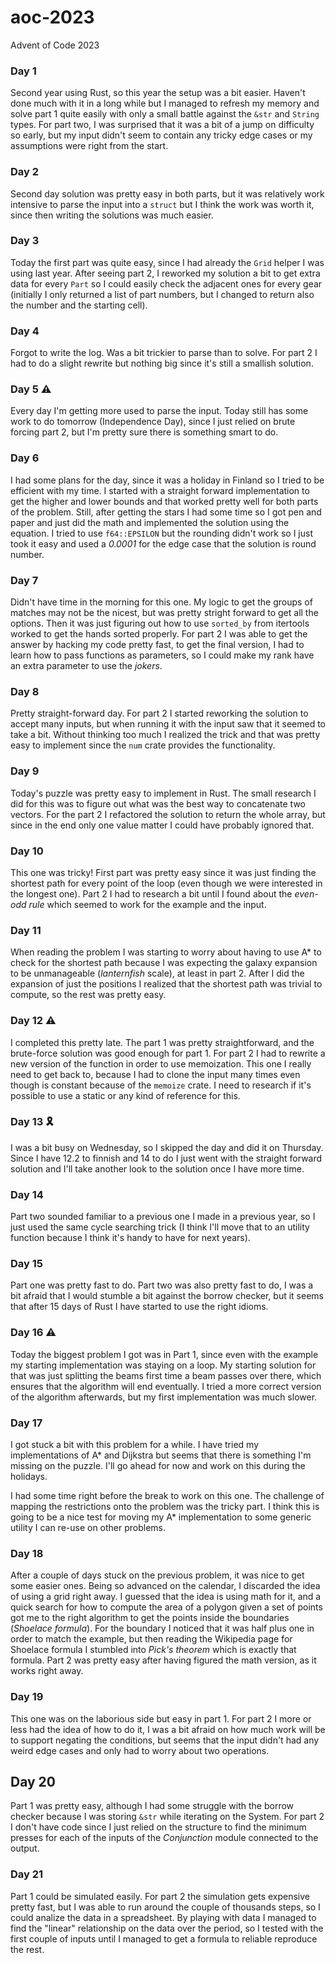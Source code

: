 # aoc-2023
Advent of Code 2023

### Day 1

Second year using Rust, so this year the setup was a bit easier. Haven't done much with it in a long while but I managed to refresh my memory and solve part 1 quite easily with only a small battle against the `&str` and `String` types. For part two, I was surprised that it was a bit of a jump on difficulty so early, but my input didn't seem to contain any tricky edge cases or my assumptions were right from the start.

### Day 2

Second day solution was pretty easy in both parts, but it was relatively work intensive to parse the input into a `struct` but I think the work was worth it, since then writing the solutions was much easier. 

### Day 3

Today the first part was quite easy, since I had already the `Grid` helper I was using last year. After seeing part 2, I reworked my solution a bit to get extra data for every `Part` so I could easily check the adjacent ones for every gear (initially I only returned a list of part numbers, but I changed to return also the number and the starting cell). 

### Day 4

Forgot to write the log. Was a bit trickier to parse than to solve. For part 2 I had to do a slight rewrite but nothing big since it's still a smallish solution.

### Day 5 :warning:

Every day I'm getting more used to parse the input. Today still has some work to do tomorrow (Independence Day), since I just relied on brute forcing part 2, but I'm pretty sure there is something smart to do. 

### Day 6

I had some plans for the day, since it was a holiday in Finland so I tried to be efficient with my time. I started with a straight forward implementation to get the higher and lower bounds and that worked pretty well for both parts of the problem. Still, after getting the stars I had some time so I got pen and paper and just did the math and implemented the solution using the equation. I tried to use `f64::EPSILON` but the rounding didn't work so I just took it easy and used a *0.0001* for the edge case that the solution is round number.

### Day 7

Didn't have time in the morning for this one. My logic to get the groups of matches may not be the nicest, but was pretty stright forward to get all the options. Then it was just figuring out how to use `sorted_by` from itertools worked to get the hands sorted properly. For part 2 I was able to get the answer by hacking my code pretty fast, to get the final version, I had to learn how to pass functions as parameters, so I could make my rank have an extra parameter to use the *jokers*. 

### Day 8

Pretty straight-forward day. For part 2 I started reworking the solution to accept many inputs, but when running it with the input saw that it seemed to take a bit. Without thinking too much I realized the trick and that was pretty easy to implement since the `num` crate provides the functionality. 

### Day 9

Today's puzzle was pretty easy to implement in Rust. The small research I did for this was to figure out what was the best way to concatenate two vectors. For the part 2 I refactored the solution to return the whole array, but since in the end only one value matter I could have probably ignored that.

### Day 10

This one was tricky! First part was pretty easy since it was just finding the shortest path for every point of the loop (even though we were interested in the longest one). Part 2 I had to research a bit until I found about the *even-odd rule* which seemed to work for the example and the input.

### Day 11

When reading the problem I was starting to worry about having to use A* to check for the shortest path because I was expecting the galaxy expansion to be unmanageable (*lanternfish* scale), at least in part 2. After I did the expansion of just the positions I realized that the shortest path was trivial to compute, so the rest was pretty easy. 

### Day 12 :warning:

I completed this pretty late. The part 1 was pretty straightforward, and the brute-force solution was good enough for part 1. For part 2 I had to rewrite a new version of the function in order to use memoization. This one I really need to get back to, because I had to clone the input many times even though is constant because of the `memoize` crate. I need to research if it's possible to use a static or any kind of reference for this. 

### Day 13 :reminder_ribbon:

I was a bit busy on Wednesday, so I skipped the day and did it on Thursday. Since I have 12.2 to finnish and 14 to do I just went with the straight forward solution and I'll take another look to the solution once I have more time.

### Day 14

Part two sounded familiar to a previous one I made in a previous year, so I just used the same cycle searching trick (I think I'll move that to an utility function because I think it's handy to have for next years).

### Day 15

Part one was pretty fast to do. Part two was also pretty fast to do, I was a bit afraid that I would stumble a bit against the borrow checker, but it seems that after 15 days of Rust I have started to use the right idioms. 

### Day 16 :warning:

Today the biggest problem I got was in Part 1, since even with the example my starting implementation was staying on a loop. My starting solution for that was just splitting the beams first time a beam passes over there, which ensures that the algorithm will end eventually. I tried a more correct version of the algorithm afterwards, but my first implementation was much slower.

### Day 17

I got stuck a bit with this problem for a while. I have tried my implementations of A* and Dijkstra but seems that there is something I'm missing on the puzzle. I'll go ahead for now and work on this during the holidays.

I had some time right before the break to work on this one. The challenge of mapping the restrictions onto the problem was the tricky part. I think this is going to be a nice test for moving my A* implementation to some generic utility I can re-use on other problems.

### Day 18

After a couple of days stuck on the previous problem, it was nice to get some easier ones. Being so advanced on the calendar, I discarded the idea of using a grid right away. I guessed that the idea is using math for it, and a quick search for how to compute the area of a polygon given a set of points got me to the right algorithm to get the points inside the boundaries (*Shoelace formula*). For the boundary I noticed that it was half plus one in order to match the example, but then reading the Wikipedia page for Shoelace formula I stumbled into *Pick's theorem* which is exactly that formula. Part 2 was pretty easy after having figured the math version, as it works right away. 

### Day 19

This one was on the laborious side but easy in part 1. For part 2 I more or less had the idea of how to do it, I was a bit afraid on how much work will be to support negating the conditions, but seems that the input didn't had any weird edge cases and only had to worry about two operations. 

## Day 20

Part 1 was pretty easy, although I had some struggle with the borrow checker because I was storing `&str` while iterating on the System. For part 2 I don't have code since I just relied on the structure to find the minimum presses for each of the inputs of the *Conjunction* module connected to the output.

### Day 21

Part 1 could be simulated easily. For part 2 the simulation gets expensive pretty fast, but I was able to run around the couple of thousands steps, so I could analize the data in a spreadsheet. By playing with data I managed to find the "linear" relationship on the data over the period, so I tested with the first couple of inputs until I managed to get a formula to reliable reproduce the rest. 

